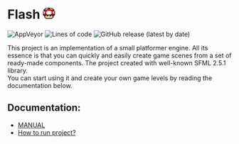  # Flash ![mush](docs/images/mushroom.png)
 ![AppVeyor](https://img.shields.io/appveyor/build/bwormguy/flash)
 ![Lines of code](https://img.shields.io/tokei/lines/github/bwormguy/flash)
 ![GitHub release (latest by date)](https://img.shields.io/github/v/release/bwormguy/flash)  

 This project is an implementation of a small platformer engine.
 All its essence is that you can quickly and easily create game scenes from a set of ready-made components.
 The project created with well-known SFML 2.5.1 library.  
 You can start using it and create your own game levels by reading the documentation below.

 ## Documentation:
 * [MANUAL](docs/manual/Manual.md)
 * [How to run project?](docs/setup/Setup.md)
